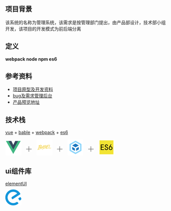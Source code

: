 ## 项目背景
该系统的名称为管理系统，该需求是按管理部门提出，由产品部设计，技术部小组开发，该项目的开发模式为前后端分离

## 定义
**webpack node npm es6**

## 参考资料
* [项目原型及开发资料](https://owecuz.axshare.com/#g=1&p=%E9%A6%96%E9%A1%B5)
* [bug及需求管理后台](https://bug.pgyer.com/cloud/#/projects)
* [产品预览地址](http://demo.jonuy.cn:81)

## 技术栈

[vue](https://cn.vuejs.org/) + [bable](http://babeljs.io/) + [webpack](http://webpack.github.io/) + [es6](http://es6.ruanyifeng.com/)

<img src="./img/icon/vue.png" width="50">&nbsp;&nbsp;&nbsp;&nbsp;&nbsp;
<img src="./img/icon/add.png" width="20" style="position:relative;top:-10px;left:-10px;">
<img src="./img/icon/bable.png" width="50" >&nbsp;&nbsp;&nbsp;&nbsp;&nbsp;
<img src="./img/icon/add.png" width="20" style="position:relative;top:-10px;left:-10px;">
<img src="./img/icon/webpack.png" width="50">&nbsp;&nbsp;&nbsp;&nbsp;&nbsp;
<img src="./img/icon/add.png" width="20" style="position:relative;top:-10px;left:-10px;">
<img src="./img/icon/es6.png" width="50">&nbsp;&nbsp;&nbsp;&nbsp;&nbsp;

## ui组件库

[elementUI](http://element.eleme.io/#/zh-CN)<br>
<img width="50" src="./img/icon/element.png" style="margin-top:10px;"> 